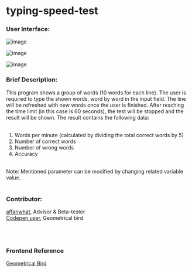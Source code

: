 # typing-speed-test

<h3>User Interface:</h3>

![image](https://user-images.githubusercontent.com/97732966/205474720-2084b8a2-b991-4485-bd47-4baaf5df17c6.png)

![image](https://user-images.githubusercontent.com/97732966/205474732-905a3235-7bf8-4c27-b57e-0aeb4b6bea7e.png)

![image](https://user-images.githubusercontent.com/97732966/205474717-6506a8d0-acbb-4ba6-892c-4031ab27e988.png)

<h3> Brief Description: </h3>
This program shows a group of words (10 words for each line). The user is required to type the shown words, word by word in the input field. The line will be refreshed with new words once the user is finished. After reaching the time limit (in this case is 60 seconds), the test will be stopped and the result will be shown. The result contains the following data:<br><br>

1. Words per minute (calculated by dividing the total correct words by 5)<br>
2. Number of correct words<br>
3. Number of wrong words<br>
4. Accuracy<br><br>

Note: Mentioned parameter can be modified by changing related variable value.<br><br>

<h3> Contributor: </h3>
<a href="https://github.com/affanwhat">affanwhat</a>, Advisor & Beta-tester<br>
<a href="https://codepen.io/ainalem">Codepen user</a>, Geometrical bird

<br><br>  


<h3> Frontend Reference </h3>
<a href="https://codepen.io/ainalem/pen/rGvaaO">Geometrical Bird<a>

